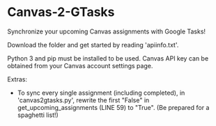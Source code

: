 # Canvas-2-GTasks
Synchronize your upcoming Canvas assignments with Google Tasks!

Download the folder and get started by reading 'apiinfo.txt'.

Python 3 and pip must be installed to be used.
Canvas API key can be obtained from your Canvas account settings page.

Extras:

- To sync every single assignment (including completed), in 'canvas2gtasks.py', rewrite the first "False" in get_upcoming_assignments (LINE 59) to "True". (Be prepared for a spaghetti list!)
